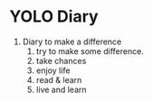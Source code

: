 # YOLO Diary

1. Diary to make a difference
    1. try to make some difference.
    1. take chances
    1. enjoy life
    1. read & learn
    1. live and learn
